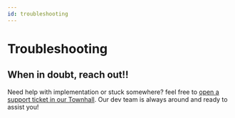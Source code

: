 ```yaml
---
id: troubleshooting
---
```


# Troubleshooting

## When in doubt, reach out!!

Need help with implementation or stuck somewhere? feel free to [open a support ticket in our Townhall](https://discord.gg/Sahx6QyD). Our dev team is always around and ready to assist you!